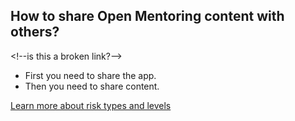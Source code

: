 
## How to share Open Mentoring content with others?


&lt;!--is this a broken link?--&gt;

* First you need to share the app.
 * Then you need to share content.

[Learn more about risk types and levels](resources/risk-assessment.md)
